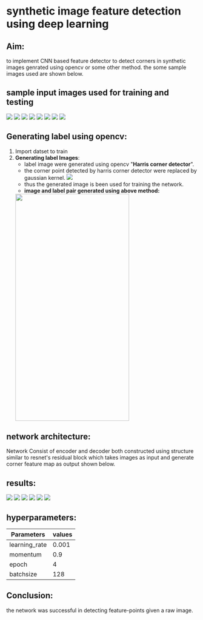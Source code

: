 # synthetic image feature detection using deep learning
## Aim:
to implement CNN based feature detector to detect corners in synthetic images genrated using opencv or some other method.
the some sample images used are shown below.
## sample input images used for training and testing
![](https://github.com/sushlokshah/synthetic-image-feature-detection-using-deep-learning/blob/main/Nonagon_ff03dd06-2a8a-11ea-8123-8363a7ec19e6.png)
![](https://github.com/sushlokshah/synthetic-image-feature-detection-using-deep-learning/blob/main/Pentagon_77780072-2a96-11ea-8123-8363a7ec19e6.png)
![](https://github.com/sushlokshah/synthetic-image-feature-detection-using-deep-learning/blob/main/Square_ff46205c-2a90-11ea-8123-8363a7ec19e6.png)
![](https://github.com/sushlokshah/synthetic-image-feature-detection-using-deep-learning/blob/main/Star_06b3c32c-2a86-11ea-8123-8363a7ec19e6.png)
![](https://github.com/sushlokshah/synthetic-image-feature-detection-using-deep-learning/blob/main/Triangle_827f38fa-2a87-11ea-8123-8363a7ec19e6.png)
![](https://github.com/sushlokshah/synthetic-image-feature-detection-using-deep-learning/blob/main/Star_06b5cc22-2a94-11ea-8123-8363a7ec19e6.png)
![](https://github.com/sushlokshah/synthetic-image-feature-detection-using-deep-learning/blob/main/Pentagon_78563260-2a92-11ea-8123-8363a7ec19e6.png)
![](https://github.com/sushlokshah/synthetic-image-feature-detection-using-deep-learning/blob/main/Triangle_829af6f0-2a8a-11ea-8123-8363a7ec19e6.png)

## Generating label using opencv:
1. Import datset to train 
2. **Generating label Images**: 
     * label image were generated using opencv "**Harris corner detector**". 
     * the corner point detected by harris corner detector were replaced by gaussian kernel.
      ![](https://i.imgur.com/zTwZ591.png)
     * thus the generated image is been used for training the network.
     * **image and label pair generated using above method:**
      <img src="https://github.com/sushlokshah/synthetic-image-feature-detection-using-deep-learning/blob/main/input%20and%20expected%20ouput.png" width="300" height="600" />

## network architecture:
Network Consist of encoder and decoder both constructed using structure similar to resnet's residual block which takes images as input and generate corner feature map as output shown below.
## results:
![](https://github.com/sushlokshah/synthetic-image-feature-detection-using-deep-learning/blob/main/pred_octagon.png)
![](https://github.com/sushlokshah/synthetic-image-feature-detection-using-deep-learning/blob/main/pred_pentagon.png)
![](https://github.com/sushlokshah/synthetic-image-feature-detection-using-deep-learning/blob/main/pred_square.png)
![](https://github.com/sushlokshah/synthetic-image-feature-detection-using-deep-learning/blob/main/pred_triangle.png)
![](https://github.com/sushlokshah/synthetic-image-feature-detection-using-deep-learning/blob/main/pred_star.png)
![](https://github.com/sushlokshah/synthetic-image-feature-detection-using-deep-learning/blob/main/pred_octagon.png)

## hyperparameters:

| Parameters | values |
| ---------- | ------ |
|    learning_rate        |     0.001   |
|     momentum       |   0.9     |
|        epoch    |    4    |
| batchsize  | 128    |

## Conclusion:
the network was successful in detecting feature-points given a raw image.
